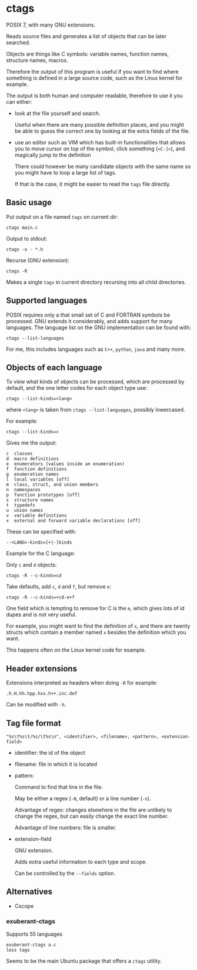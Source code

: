 # ctags

POSIX 7, with many GNU extensions.

Reads source files and generates a list of objects
that can be later searched.

Objects are things like C symbols: variable names,
function names, structure names, macros.

Therefore the output of this program is useful if you want to find
where something is defined in a large source code, such as the Linux kernel for example.

The output is both human and computer readable, therefore to use it you can either:

-   look at the file yourself and search.

    Useful when there are many possible definition places,
    and you might be able to guess the correct one by looking
    at the extra fields of the file.

-   use an editor such as VIM which has built-in functionalities
    that allows you to move cursor on top of the symbol, click something (`<C-]>`),
    and magically jump to the definition

    There could however be many candidate objects with the same name
    so you might have to loop a large list of tags.

    If that is the case, it might be easier to read the `tags` file directly.

## Basic usage

Put output on a file named `tags` on current dir:

    ctags main.c

Output to stdout:

    ctags -o - *.h

Recurse (GNU extension):

    ctags -R

Makes a single `tags` in current directory recursing into all child directories.

## Supported languages

POSIX requires only a that small set of C and FORTRAN symbols be processed.
GNU extends it considerably, and adds support for many languages.
The language list on the GNU implementation can be found with:

    ctags --list-languages

For me, this includes languages such as `C++`, `python`, `java` and many more.

## Objects of each language

To view what kinds of objects can be processed, which are processed by default,
and the one letter codes for each object type use:

    ctags --list-kinds=<lang>

where `<lang>` is taken from `ctags --list-languages`, possibly lowercased.

For example:

    ctags --list-kinds=c

Gives me the output:

    c  classes
    d  macro definitions
    e  enumerators (values inside an enumeration)
    f  function definitions
    g  enumeration names
    l  local variables [off]
    m  class, struct, and union members
    n  namespaces
    p  function prototypes [off]
    s  structure names
    t  typedefs
    u  union names
    v  variable definitions
    x  external and forward variable declarations [off]

These can be specified with:

    --<LANG>-kinds=[+|-]kinds

Example for the C language:

Only `c` and `d` objects:

    ctags -R --c-kinds=cd

Take defaults, add `c`, `d` and `f`, but remove `e`:

    ctags -R --c-kinds=+cd-e+f

One field which is tempting to remove for C is the `m`, which gives lots of id dupes
and is not very useful.

For example, you might want to find the definition of `x`,
and there are twenty structs which contain a member
named `x` besides the definition which you want.

This happens often on the Linux kernel code for example.

## Header extensions

Extensions interpreted as headers when doing `-R` for example:

    .h.H.hh.hpp.hxx.h++.inc.def

Can be modified with `-h`.

## Tag file format

    "%s\t%s\t/%s/\t%s\n", <identifier>, <filename>, <pattern>, <extension-field>

-   identifier: the id of the object

-   filename: file in which it is located

-   pattern:

    Command to find that line in the file.

    May be either a regex (`-N`, default) or a line number (`-n`).

    Advantage of regex: changes elsewhere in the file are unlikely to change the regex,
    but can easily change the exact line number.

    Advantage of line numbers: file is smaller.

-   extension-field

    GNU extension.

    Adds extra useful information to each type and scope.

    Can be controlled by the `--fields` option.

## Alternatives

- Cscope

### exuberant-ctags

Supports 55 languages

    exuberant-ctags a.c
    less tags

Seems to be the main Ubuntu package that offers a `ctags` utility.
